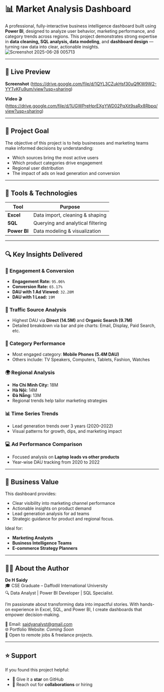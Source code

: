 # 📊 Market Analysis Dashboard

A professional, fully-interactive business intelligence dashboard built using **Power BI**, designed to analyze user behavior, marketing performance, and category trends across regions. This project demonstrates strong expertise in **data cleaning, SQL analysis, data modeling**, and **dashboard design** — turning raw data into clear, actionable insights.
![Screenshot 2025-06-28 005713](https://github.com/user-attachments/assets/9d6ffb42-da6c-4db6-a6fb-c626eda83124)



---

## 📸 Live Preview


**Screenshot**
(https://drive.google.com/file/d/1QYL3CZukHsf30uQfKW9W2-YYTvKFu9um/view?usp=sharing) 

**Video**
🎬 (https://drive.google.com/file/d/1UGWPreHprEXgYWD02PqXit9saRx8Rbpq/view?usp=sharing)


---

## 🎯 Project Goal

The objective of this project is to help businesses and marketing teams make informed decisions by understanding:
- Which sources bring the most active users
- Which product categories drive engagement 
- Regional user distribution
- The impact of ads on lead generation and conversion

---

## 🧰 Tools & Technologies

| Tool      | Purpose                          |
|-----------|----------------------------------|
| **Excel** | Data import, cleaning & shaping |
| **SQL**   | Querying and analytical filtering|
| **Power BI** | Data modeling & visualization  |

---

## 🔍 Key Insights Delivered 

### 🧠 Engagement & Conversion
- **Engagement Rate:** `95.06%`
- **Conversion Rate:** `65.17%`
- **DAU with 1 Ad Viewed:** `32.28M`
- **DAU with 1 Lead:** `19M`

### 🔗 Traffic Source Analysis
- Highest DAU via **Direct (14.5M)** and **Organic Search (9.7M)**
- Detailed breakdown via bar and pie charts: Email, Display, Paid Search, etc.

### 🛒 Category Performance
- Most engaged category: **Mobile Phones (5.4M DAU)**
- Others include: TV Speakers, Computers, Tablets, Fashion, Watches

### 🌍 Regional Analysis
- **Ho Chi Minh City:** 18M  
- **Hà Nội:** 14M  
- **Đà Nẵng:** 13M  
- Regional trends help tailor marketing strategies

### 📊 Time Series Trends
- Lead generation trends over 3 years (2020–2022)
- Visual patterns for growth, dips, and marketing impact

### 💻 Ad Performance Comparison
- Focused analysis on **Laptop leads vs other products**
- Year-wise DAU tracking from 2020 to 2022


---


## 💼 Business Value

This dashboard provides:
- Clear visibility into marketing channel performance
- Actionable insights on product demand
- Lead generation analysis for ad teams
- Strategic guidance for product and regional focus.

Ideal for:
- **Marketing Analysts**
- **Business Intelligence Teams**
- **E-commerce Strategy Planners**

---

## 👨‍💼 About the Author

**De H Saidy**  
🎓 CSE Graduate – Daffodil International University  
🔍 Data Analyst | Power BI Developer | SQL Specialist.

I’m passionate about transforming data into impactful stories. With hands-on experience in Excel, SQL, and Power BI, I create dashboards that empower decision-making.

📧 Email: saidyanalyst@gmail.com  
🌐 Portfolio Website: *Coming Soon*  
📌 Open to remote jobs & freelance projects.

---

## ⭐ Support

If you found this project helpful:
- 🌟 Give it a **star** on GitHub  
- 📩 Reach out for **collaborations** or hiring

